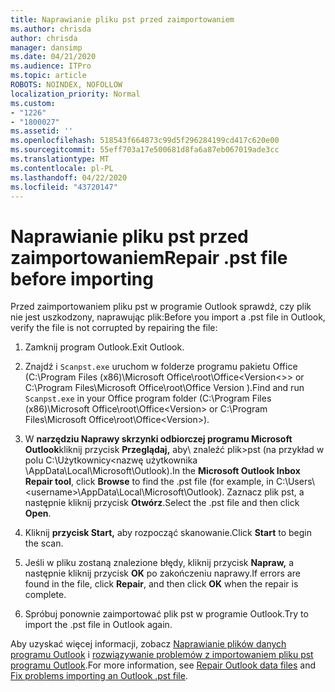 ```yaml
---
title: Naprawianie pliku pst przed zaimportowaniem
ms.author: chrisda
author: chrisda
manager: dansimp
ms.date: 04/21/2020
ms.audience: ITPro
ms.topic: article
ROBOTS: NOINDEX, NOFOLLOW
localization_priority: Normal
ms.custom:
- "1226"
- "1800027"
ms.assetid: ''
ms.openlocfilehash: 518543f664873c99d5f296284199cd417c620e00
ms.sourcegitcommit: 55eff703a17e500681d8fa6a87eb067019ade3cc
ms.translationtype: MT
ms.contentlocale: pl-PL
ms.lasthandoff: 04/22/2020
ms.locfileid: "43720147"
---
```

# <a name="repair-pst-file-before-importing"></a><span data-ttu-id="e6234-102">Naprawianie pliku pst przed zaimportowaniem</span><span class="sxs-lookup"><span data-stu-id="e6234-102">Repair .pst file before importing</span></span>

<span data-ttu-id="e6234-103">Przed zaimportowaniem pliku pst w programie Outlook sprawdź, czy plik nie jest uszkodzony, naprawując plik:</span><span class="sxs-lookup"><span data-stu-id="e6234-103">Before you import a .pst file in Outlook, verify the file is not corrupted by repairing the file:</span></span>

1. <span data-ttu-id="e6234-104">Zamknij program Outlook.</span><span class="sxs-lookup"><span data-stu-id="e6234-104">Exit Outlook.</span></span>

2. <span data-ttu-id="e6234-105">Znajdź i `Scanpst.exe` uruchom w folderze programu pakietu Office (C:\Program Files (x86)\Microsoft Office\root\Office\<Version\<\>\> or C:\Program Files\Microsoft Office\root\Office Version ).</span><span class="sxs-lookup"><span data-stu-id="e6234-105">Find and run `Scanpst.exe` in your Office program folder (C:\Program Files (x86)\Microsoft Office\root\Office\<Version\> or C:\Program Files\Microsoft Office\root\Office\<Version\>).</span></span>

3. <span data-ttu-id="e6234-106">W **narzędziu Naprawy skrzynki odbiorczej programu Microsoft Outlook**kliknij przycisk **Przeglądaj,** aby\\ znaleźć plik\>pst (na przykład w polu C:\Użytkownicy<nazwę użytkownika \AppData\Local\Microsoft\Outlook).</span><span class="sxs-lookup"><span data-stu-id="e6234-106">In the **Microsoft Outlook Inbox Repair tool**, click **Browse** to find the .pst file (for example, in C:\Users\\<username\>\AppData\Local\Microsoft\Outlook).</span></span> <span data-ttu-id="e6234-107">Zaznacz plik pst, a następnie kliknij przycisk **Otwórz**.</span><span class="sxs-lookup"><span data-stu-id="e6234-107">Select the .pst file and then click **Open**.</span></span>

4. <span data-ttu-id="e6234-108">Kliknij **przycisk Start,** aby rozpocząć skanowanie.</span><span class="sxs-lookup"><span data-stu-id="e6234-108">Click **Start** to begin the scan.</span></span>

5. <span data-ttu-id="e6234-109">Jeśli w pliku zostaną znalezione błędy, kliknij przycisk **Napraw,** a następnie kliknij przycisk **OK** po zakończeniu naprawy.</span><span class="sxs-lookup"><span data-stu-id="e6234-109">If errors are found in the file, click **Repair**, and then click **OK** when the repair is complete.</span></span>

6. <span data-ttu-id="e6234-110">Spróbuj ponownie zaimportować plik pst w programie Outlook.</span><span class="sxs-lookup"><span data-stu-id="e6234-110">Try to import the .pst file in Outlook again.</span></span>

<span data-ttu-id="e6234-111">Aby uzyskać więcej informacji, zobacz [Naprawianie plików danych programu Outlook](https://support.office.com/article/25663bc3-11ec-4412-86c4-60458afc5253) i [rozwiązywanie problemów z importowaniem pliku pst programu Outlook](https://support.office.com/article/2d2e50dc-5c36-4ab2-ab50-f1be733b3d6e).</span><span class="sxs-lookup"><span data-stu-id="e6234-111">For more information, see [Repair Outlook data files](https://support.office.com/article/25663bc3-11ec-4412-86c4-60458afc5253) and [Fix problems importing an Outlook .pst file](https://support.office.com/article/2d2e50dc-5c36-4ab2-ab50-f1be733b3d6e).</span></span>
